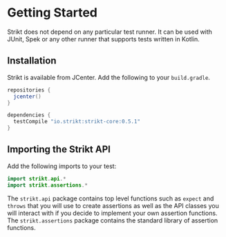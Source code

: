 # Getting Started

Strikt does not depend on any particular test runner.
It can be used with JUnit, Spek or any other runner that supports tests written in Kotlin.

## Installation

Strikt is available from JCenter.
Add the following to your `build.gradle`.

```groovy
repositories { 
  jcenter() 
}

dependencies {
  testCompile "io.strikt:strikt-core:0.5.1"
}
```

## Importing the Strikt API

Add the following imports to your test:

```kotlin
import strikt.api.*
import strikt.assertions.*
```

The `strikt.api` package contains top level functions such as `expect` and `throws` that you will use to create assertions as well as the API classes you will interact with if you decide to implement your own assertion functions.
The `strikt.assertions` package contains the standard library of assertion functions.

